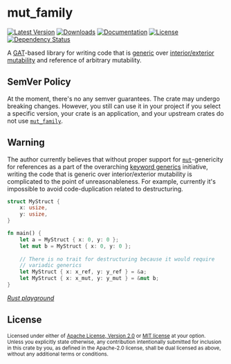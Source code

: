 # mut_family

[![Latest Version](https://img.shields.io/crates/v/mut_family.svg)][`mut_family`]
[![Downloads](https://img.shields.io/crates/d/mut_family.svg)][`mut_family`]
[![Documentation](https://docs.rs/mut_family/badge.svg)][`mut_family`/docs]
[![License](https://img.shields.io/crates/l/mut_family.svg)][`mut_family`/license]
[![Dependency Status](https://deps.rs/repo/github/JohnScience/mut_family/status.svg)][`mut_family`/dep_status]

A [GAT]-based library for writing code that is [generic] over
[interior/exterior mutability] and reference of arbitrary mutability.

## SemVer Policy

At the moment, there's no any semver guarantees. The crate may undergo breaking changes.
However, you still can use it in your project if you select a specific version,
your crate is an application, and your upstream crates do not use [`mut_family`].

## Warning

The author currently believes that without proper support for [`mut`](https://doc.rust-lang.org/std/keyword.mut.html)-genericity for references as a part of the overarching [keyword generics](https://doc.rust-lang.org/std/keyword.mut.html) initiative, writing the code that is generic over interior/exterior mutability is complicated to the point of unreasonableness. For example, currently it's impossible to avoid code-duplication related to destructuring.

```rust
struct MyStruct {
    x: usize,
    y: usize,
}

fn main() {
    let a = MyStruct { x: 0, y: 0 };
    let mut b = MyStruct { x: 0, y: 0 };
    
    // There is no trait for destructuring because it would require
    // variadic generics
    let MyStruct { x: x_ref, y: y_ref } = &a;
    let MyStruct { x: x_mut, y: y_mut } = &mut b;
}
```

[*Rust playground*](https://play.rust-lang.org/?version=stable&mode=debug&edition=2021&gist=3b9a171dd389fe1654a1974accd2495e)

## License

<sup>
Licensed under either of <a href="LICENSE-APACHE">Apache License, Version
2.0</a> or <a href="LICENSE-MIT">MIT license</a> at your option.
</sup>

<br>

<sub>
Unless you explicitly state otherwise, any contribution intentionally submitted
for inclusion in this crate by you, as defined in the Apache-2.0 license, shall
be dual licensed as above, without any additional terms or conditions.
</sub>

[`mut_family`]: https://crates.io/crates/mut_family
[`mut_family`/docs]: https://docs.rs/mut_family
[`mut_family`/license]: https://github.com/JohnScience/mut_family#license
[`mut_family`/dep_status]: https://deps.rs/repo/github/JohnScience/mut_family
[GAT]: https://blog.rust-lang.org/2022/10/28/gats-stabilization.html#what-are-gats
[interior/exterior mutability]: https://doc.rust-lang.org/reference/interior-mutability.html
[generic]: https://doc.rust-lang.org/book/ch10-01-syntax.html
